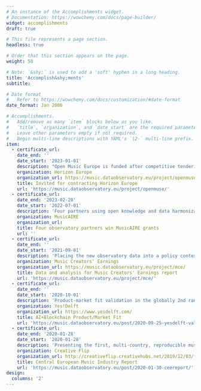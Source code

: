 ```yaml
---
# An instance of the Accomplishments widget.
# Documentation: https://wowchemy.com/docs/page-builder/
widget: accomplishments
draft: true

# This file represents a page section.
headless: true

# Order that this section appears on the page.
weight: 50

# Note: `&shy;` is used to add a 'soft' hyphen in a long heading.
title: 'Accomplish&shy;ments'
subtitle:

# Date format
#   Refer to https://wowchemy.com/docs/customization/#date-format
date_format: Jan 2006

# Accomplishments.
#   Add/remove as many `item` blocks below as you like.
#   `title`, `organization`, and `date_start` are the required parameters.
#   Leave other parameters empty if not required.
#   Begin multi-line descriptions with YAML's `|2-` multi-line prefix.
item:
  - certificate_url: 
    date_end: ''
    date_start: '2023-01-01'
    description: "Open Music Europe is funded after competitive tendering in Europe's prestigious research and innovation program."
    organization: Horizon Europe
    organization_url: https://music.dataobservatory.eu/project/openmuse/
    title: Invited for contracting Horizon Europe
    url: 'https://music.dataobservatory.eu/project/openmuse/'
  - certificate_url: 
    date_end: '2023-02-28'
    date_start: '2022-07-01'
    description: 'Four partners using open knowledge and data harmonization of the observatory win competitive grants'
    organization: MusicAIRE
    organization_url: 
    title: Four observatory partners win MusicAIRE grants
    url: ''  
  - certificate_url: 
    date_end: ''
    date_start: '2021-09-01'
    description: 'Placing the new observatory data into a policy context.'
    organization: Music Creators' Earnings
    organization_url: https://music.dataobservatory.eu/project/mce/
    title: Data and analysis for Music Creators' Earnings report
    url: 'https://music.dataobservatory.eu/project/mce/'
  - certificate_url: 
    date_end: ''
    date_start: '2020-10-01'
    description: 'Product-market fit validation in the globally 2nd ranked university-backed incubator to turn CEEMID into a music observatory.'
    organization: Yes!Delft
    organization_url: https://www.yesdelft.com/
    title: AI+Blockchain Product/Market Fit
    url: 'https://music.dataobservatory.eu/post/2020-09-25-yesdelft-validation/'
  - certificate_url: 
    date_end: '2020-01-28'
    date_start: '2020-01-28'
    description: 'Presenting the first, multi-country, reproducible music market report in Europe'
    organization: Creative Flip
    organization_url: http://creativeflip.creativehubs.net/2019/12/03/flipping-the-odds/
    title: Central European Music Industry Report
    url: 'https://music.dataobservatory.eu/post/2020-01-30-ceereport/'
design:
  columns: '2'
---
```

